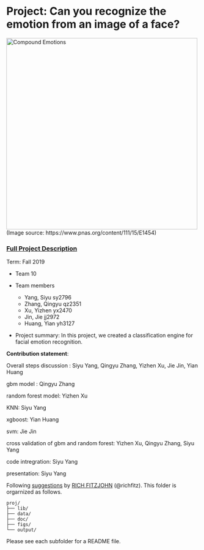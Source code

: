 # Project: Can you recognize the emotion from an image of a face? 
<img src="figs/CE.jpg" alt="Compound Emotions" width="500"/>
(Image source: https://www.pnas.org/content/111/15/E1454)

### [Full Project Description](doc/project3_desc.md)

Term: Fall 2019

+ Team 10
+ Team members
	+ Yang, Siyu sy2796
	+ Zhang, Qingyu qz2351
	+ Xu, Yizhen yx2470
	+ Jin, Jie jj2972
	+ Huang, Yian yh3127

+ Project summary: In this project, we created a classification engine for facial emotion recognition. 
	
**Contribution statement**: 


Overall steps discussion : Siyu Yang, Qingyu Zhang, Yizhen Xu, Jie Jin, Yian Huang

gbm model : Qingyu Zhang

random forest model: Yizhen Xu

KNN: Siyu Yang

xgboost: Yian Huang

svm: Jie Jin

cross validation of gbm and random forest: Yizhen Xu, Qingyu Zhang, Siyu Yang

code intregration: Siyu Yang

presentation: Siyu Yang



Following [suggestions](http://nicercode.github.io/blog/2013-04-05-projects/) by [RICH FITZJOHN](http://nicercode.github.io/about/#Team) (@richfitz). This folder is orgarnized as follows.

```
proj/
├── lib/
├── data/
├── doc/
├── figs/
└── output/
```

Please see each subfolder for a README file.
